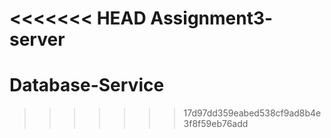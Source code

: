 <<<<<<< HEAD
Assignment3- server
=======
# Database-Service
>>>>>>> 17d97dd359eabed538cf9ad8b4e3f8f59eb76add
